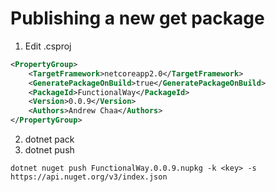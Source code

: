 # Publishing a new get package

1. Edit .csproj

```xml
<PropertyGroup>
    <TargetFramework>netcoreapp2.0</TargetFramework>
    <GeneratePackageOnBuild>true</GeneratePackageOnBuild>
    <PackageId>FunctionalWay</PackageId>
    <Version>0.0.9</Version>
    <Authors>Andrew Chaa</Authors>
</PropertyGroup>
```

2. dotnet pack
3. dotnet push


```
dotnet nuget push FunctionalWay.0.0.9.nupkg -k <key> -s https://api.nuget.org/v3/index.json
```
